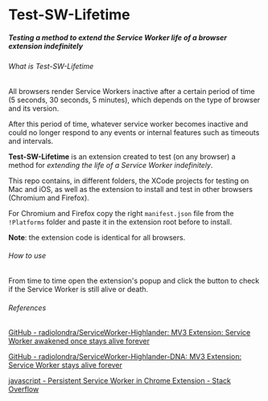 # Test-SW-Lifetime

##### Testing a method to extend the Service Worker life of a browser extension indefinitely

###### What is Test-SW-Lifetime

All browsers render Service Workers inactive after a certain period of time (5 seconds, 30 seconds, 5 minutes), which depends on the type of browser and its version.

After this period of time, whatever service worker becomes inactive and could no longer respond to any events or internal features such as timeouts and intervals.

**Test-SW-Lifetime** is an extension created to test (on any browser) a method for *extending the life of a Service Worker indefinitely*.

This repo contains, in different folders, the XCode projects for testing on Mac and iOS, as well as the extension to install and test in other browsers (Chromium and Firefox). 

For Chromium and Firefox copy the right `manifest.json` file from the `!Platforms` folder and paste it in the extension root before to install.

**Note**: the extension code is identical for all browsers.

###### How to use

From time to time open the extension's popup and click the button to check if the Service Worker is still alive or death.

###### References

[GitHub - radiolondra/ServiceWorker-Highlander: MV3 Extension: Service Worker awakened once stays alive forever](https://github.com/radiolondra/ServiceWorker-Highlander)

[GitHub - radiolondra/ServiceWorker-Highlander-DNA: MV3 Extension: Service Worker stays alive forever](https://github.com/radiolondra/ServiceWorker-Highlander-DNA)

[javascript - Persistent Service Worker in Chrome Extension - Stack Overflow](https://stackoverflow.com/questions/66618136/persistent-service-worker-in-chrome-extension/75082732#75082732)
